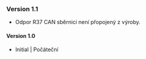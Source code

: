 ### Version 1.1
- Odpor R37 CAN sběrnici není přopojený z výroby.
#### Version 1.0
- Initial | Počáteční